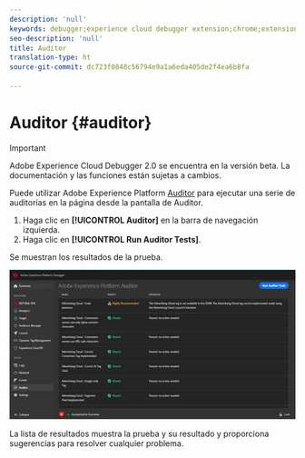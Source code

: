 ```yaml
---
description: 'null'
keywords: debugger;experience cloud debugger extension;chrome;extension;auditor;dtm;target
seo-description: 'null'
title: Auditor
translation-type: ht
source-git-commit: dc723f0848c56794e9a1a6eda405de2f4ea6b8fa

---
```



# Auditor {#auditor}

> [!IMPORTANT]
>
> Adobe Experience Cloud Debugger 2.0 se encuentra en la versión beta. La documentación y las funciones están sujetas a cambios.

Puede utilizar Adobe Experience Platform [Auditor](https://docs.adobe.com/content/help/es-ES/auditor/using/overview.html) para ejecutar una serie de auditorías en la página desde la pantalla de Auditor.

1. Haga clic en **[!UICONTROL Auditor]** en la barra de navegación izquierda.
1. Haga clic en **[!UICONTROL Run Auditor Tests]**.

Se muestran los resultados de la prueba.

![](assets/auditor-results.jpg)

La lista de resultados muestra la prueba y su resultado y proporciona sugerencias para resolver cualquier problema.